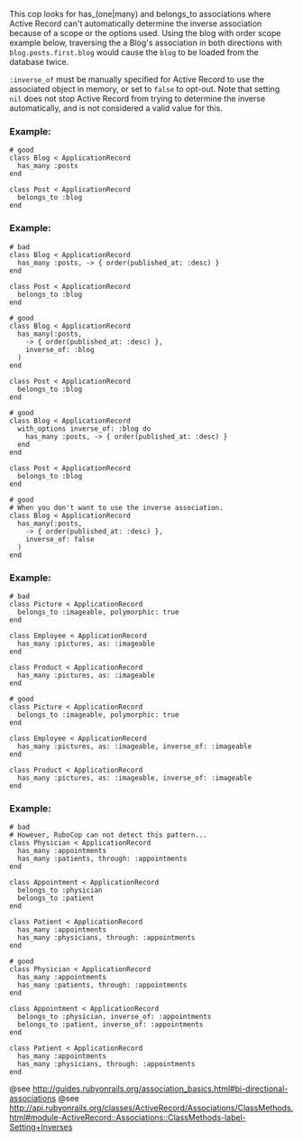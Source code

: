 This cop looks for has_(one|many) and belongs_to associations where
Active Record can't automatically determine the inverse association
because of a scope or the options used. Using the blog with order scope
example below, traversing the a Blog's association in both directions
with `blog.posts.first.blog` would cause the `blog` to be loaded from
the database twice.

`:inverse_of` must be manually specified for Active Record to use the
associated object in memory, or set to `false` to opt-out. Note that
setting `nil` does not stop Active Record from trying to determine the
inverse automatically, and is not considered a valid value for this.

### Example:
    # good
    class Blog < ApplicationRecord
      has_many :posts
    end

    class Post < ApplicationRecord
      belongs_to :blog
    end

### Example:
    # bad
    class Blog < ApplicationRecord
      has_many :posts, -> { order(published_at: :desc) }
    end

    class Post < ApplicationRecord
      belongs_to :blog
    end

    # good
    class Blog < ApplicationRecord
      has_many(:posts,
        -> { order(published_at: :desc) },
        inverse_of: :blog
      )
    end

    class Post < ApplicationRecord
      belongs_to :blog
    end

    # good
    class Blog < ApplicationRecord
      with_options inverse_of: :blog do
        has_many :posts, -> { order(published_at: :desc) }
      end
    end

    class Post < ApplicationRecord
      belongs_to :blog
    end

    # good
    # When you don't want to use the inverse association.
    class Blog < ApplicationRecord
      has_many(:posts,
        -> { order(published_at: :desc) },
        inverse_of: false
      )
    end

### Example:
    # bad
    class Picture < ApplicationRecord
      belongs_to :imageable, polymorphic: true
    end

    class Employee < ApplicationRecord
      has_many :pictures, as: :imageable
    end

    class Product < ApplicationRecord
      has_many :pictures, as: :imageable
    end

    # good
    class Picture < ApplicationRecord
      belongs_to :imageable, polymorphic: true
    end

    class Employee < ApplicationRecord
      has_many :pictures, as: :imageable, inverse_of: :imageable
    end

    class Product < ApplicationRecord
      has_many :pictures, as: :imageable, inverse_of: :imageable
    end

### Example:
    # bad
    # However, RuboCop can not detect this pattern...
    class Physician < ApplicationRecord
      has_many :appointments
      has_many :patients, through: :appointments
    end

    class Appointment < ApplicationRecord
      belongs_to :physician
      belongs_to :patient
    end

    class Patient < ApplicationRecord
      has_many :appointments
      has_many :physicians, through: :appointments
    end

    # good
    class Physician < ApplicationRecord
      has_many :appointments
      has_many :patients, through: :appointments
    end

    class Appointment < ApplicationRecord
      belongs_to :physician, inverse_of: :appointments
      belongs_to :patient, inverse_of: :appointments
    end

    class Patient < ApplicationRecord
      has_many :appointments
      has_many :physicians, through: :appointments
    end

@see http://guides.rubyonrails.org/association_basics.html#bi-directional-associations
@see http://api.rubyonrails.org/classes/ActiveRecord/Associations/ClassMethods.html#module-ActiveRecord::Associations::ClassMethods-label-Setting+Inverses